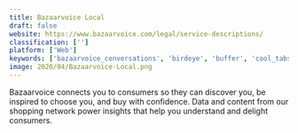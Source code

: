 ```yaml
---
title: Bazaarvoice Local
draft: false 
website: https://www.bazaarvoice.com/legal/service-descriptions/
classification: ['']
platform: ['Web']
keywords: ['bazaarvoice_conversations', 'birdeye', 'buffer', 'cool_tabs', 'curata', 'falcon.io', 'grosocial', 'hootsuite_free', 'livefyre_studio', 'oktopost', 'outgrow', 'podium', 'powerreviews', 'socialbakers_suite', 'spredfast', 'sprinklr', 'storify', 'viraltag', 'woobox']
image: 2020/04/Bazaarvoice-Local.png
---
```

Bazaarvoice connects you to consumers so they can discover you, be inspired to choose you, and buy with confidence. Data and content from our shopping network power insights that help you understand and delight consumers.